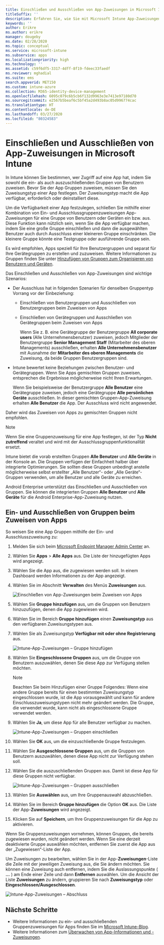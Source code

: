 ```yaml
---
title: Einschließen und Ausschließen von App-Zuweisungen in Microsoft Intune
titleSuffix: ''
description: Erfahren Sie, wie Sie mit Microsoft Intune App-Zuweisungen ein- und ausschließen können.
keywords: ''
author: Erikre
ms.author: erikre
manager: dougeby
ms.date: 02/28/2020
ms.topic: conceptual
ms.service: microsoft-intune
ms.subservice: apps
ms.localizationpriority: high
ms.technology: ''
ms.assetid: c59f6df5-3317-4dff-8f19-fdeec33faedf
ms.reviewer: mghadial
ms.suite: ems
search.appverid: MET150
ms.custom: intune-azure
ms.collection: M365-identity-device-management
ms.openlocfilehash: 6095c079c6b5cb6f132d9963e3e7413e97180d70
ms.sourcegitcommit: e2567b5beaf6c5bf45a2d493b8ac05d996774cac
ms.translationtype: HT
ms.contentlocale: de-DE
ms.lasthandoff: 03/27/2020
ms.locfileid: "80324583"
---
```

# <a name="include-and-exclude-app-assignments-in-microsoft-intune"></a>Einschließen und Ausschließen von App-Zuweisungen in Microsoft Intune

In Intune können Sie bestimmen, wer Zugriff auf eine App hat, indem Sie sowohl die ein- als auch auszuschließenden Gruppen von Benutzern zuweisen. Bevor Sie der App Gruppen zuweisen, müssen Sie den Zuweisungstyp einer App festlegen. Der Zuweisungstyp macht die App verfügbar, erforderlich oder deinstalliert diese. 

Um die Verfügbarkeit einer App festzulegen, schließen Sie mithilfe einer Kombination von Ein- und Ausschlussgruppenzuweisungen App-Zuweisungen für eine Gruppe von Benutzern oder Geräten ein bzw. aus. Diese Funktion kann nützlich sein, wenn Sie die App verfügbar machen, indem Sie eine große Gruppe einschließen und dann die ausgewählten Benutzer auch durch Ausschluss einer kleineren Gruppe einschränken. Die kleinere Gruppe könnte eine Testgruppe oder ausführende Gruppe sein. 

Es wird empfohlen, Apps speziell für Ihre Benutzergruppen und separat für Ihre Gerätegruppen zu erstellen und zuzuweisen. Weitere Informationen zu Gruppen finden Sie unter [Hinzufügen von Gruppen zum Organisieren von Benutzern und Geräten](../fundamentals/groups-add.md).  

Das Einschließen und Ausschließen von App-Zuweisungen sind wichtige Szenarios:

- Der Ausschluss hat in folgenden Szenarien für denselben Gruppentyp Vorrang vor der Einbeziehung:
  - Einschließen von Benutzergruppen und Ausschließen von Benutzergruppen beim Zuweisen von Apps
  - Einschließen von Gerätegruppen und Ausschließen von Gerätegruppen beim Zuweisen von Apps

    Wenn Sie z. B. eine Gerätegruppe der Benutzergruppe **All corporate users** (Alle Unternehmensbenutzer) zuweisen, jedoch Mitglieder der Benutzergruppe **Senior Management Staff** (Mitarbeiter des oberen Managements) ausschließen, erhalten **Alle Unternehmensbenutzer** mit Ausnahme der **Mitarbeiter des oberen Managements** die Zuweisung, da beide Gruppen Benutzergruppen sind.
- Intune bewertet keine Beziehungen zwischen Benutzer- und Gerätegruppen. Wenn Sie Apps gemischten Gruppen zuweisen, entsprechen die Ergebnisse möglicherweise nicht Ihren Erwartungen.

    Wenn Sie beispielsweise der Benutzergruppe **Alle Benutzer** eine Gerätegruppe zuweisen, jedoch eine Gerätegruppe **Alle persönlichen Geräte** ausschließen. In dieser gemischten Gruppen-App-Zuweisung erhalten **Alle Benutzer** die App. Der Ausschluss wird nicht angewendet.

Daher wird das Zuweisen von Apps zu gemischten Gruppen nicht empfohlen.

> [!NOTE]
> Wenn Sie eine Gruppenzuweisung für eine App festlegen, ist der Typ **Nicht zutreffend** veraltet und wird mit der Ausschlussgruppenfunktionalität ersetzt. 
>
> Intune bietet die vorab erstellten Gruppen **Alle Benutzer** und **Alle Geräte** in der Konsole an. Die Gruppen verfügen der Einfachheit halber über integrierte Optimierungen. Sie sollten diese Gruppen unbedingt anstelle möglicherweise selbst erstellter „Alle Benutzer“- oder „Alle Geräte“-Gruppen verwenden, um alle Benutzer und alle Geräte zu erreichen.  
>
> Android Enterprise unterstützt das Einschließen und Ausschließen von Gruppen. Sie können die integrierten Gruppen **Alle Benutzer** und **Alle Geräte** für die Android Enterprise-App-Zuweisung nutzen. 

## <a name="include-and-exclude-groups-when-assigning-apps"></a>Ein- und Ausschließen von Gruppen beim Zuweisen von Apps

So weisen Sie eine App Gruppen mithilfe der Ein- und Ausschlusszuweisung zu:

1. Melden Sie sich beim [Microsoft Endpoint Manager Admin Center](https://go.microsoft.com/fwlink/?linkid=2109431) an.
2. Wählen Sie **Apps** > **Alle Apps** aus. Die Liste der hinzugefügten Apps wird angezeigt.
3. Wählen Sie die App aus, die zugewiesen werden soll. In einem Dashboard werden Informationen zu der App angezeigt.
4. Wählen Sie im Abschnitt **Verwalten** des Menüs **Zuweisungen** aus.

    ![Einschließen von App-Zuweisungen beim Zuweisen von Apps](./media/apps-inc-exl-assignments/apps-inc-exl-01.png)

5. Wählen Sie **Gruppe hinzufügen** aus, um die Gruppen von Benutzern hinzuzufügen, denen die App zugewiesen wird. 
6. Wählen Sie im Bereich **Gruppe hinzufügen** einen **Zuweisungstyp** aus den verfügbaren Zuweisungstypen aus.
7. Wählen Sie als Zuweisungstyp **Verfügbar mit oder ohne Registrierung** aus.

    ![Intune-App-Zuweisungen – Gruppe hinzufügen](./media/apps-inc-exl-assignments/apps-inc-exl-02.png)
8. Wählen Sie **Eingeschlossene Gruppen** aus, um die Gruppe von Benutzern auszuwählen, denen Sie diese App zur Verfügung stellen möchten.

    > [!NOTE]
    > Beachten Sie beim Hinzufügen einer Gruppe Folgendes: Wenn eine andere Gruppe bereits für einen bestimmten Zuweisungstyp eingeschlossen wurde, ist die App vorausgewählt und kann für andere Einschlusszuweisungstypen nicht mehr geändert werden. Die Gruppe, die verwendet wurde, kann nicht als eingeschlossene Gruppe verwendet werden.

9. Wählen Sie **Ja**, um diese App für alle Benutzer verfügbar zu machen.

    ![Intune-App-Zuweisungen – Gruppen einschließen](./media/apps-inc-exl-assignments/apps-inc-exl-03.png)
10. Wählen Sie **OK** aus, um die einzuschließende Gruppe festzulegen.
11. Wählen Sie **Ausgeschlossene Gruppen** aus, um die Gruppen von Benutzern auszuwählen, denen diese App nicht zur Verfügung stehen soll.
12. Wählen Sie die auszuschließenden Gruppen aus. Damit ist diese App für diese Gruppen nicht verfügbar.

    ![Intune-App-Zuweisungen – Gruppen ausschließen](./media/apps-inc-exl-assignments/apps-inc-exl-04.png)
13. Wählen Sie **Auswählen** aus, um Ihre Gruppenauswahl abzuschließen.
14. Wählen Sie im Bereich **Gruppe hinzufügen** die Option **OK** aus. Die Liste der App-**Zuweisungen** wird angezeigt.
15. Klicken Sie auf **Speichern**, um Ihre Gruppenzuweisungen für die App zu aktivieren.

Wenn Sie Gruppenzuweisungen vornehmen, können Gruppen, die bereits zugewiesen wurden, nicht geändert werden. Wenn Sie eine derzeit deaktivierte Gruppe auswählen möchten, entfernen Sie zuerst die App aus der „Zugewiesen“-Liste der App.

Um Zuweisungen zu bearbeiten, wählen Sie in der App-**Zuweisungen**-Liste die Zeile mit der jeweiligen Zuweisung aus, die Sie ändern möchten. Sie können eine Zuweisung auch entfernen, indem Sie die Auslassungspunkte ( **...** ) am Ende einer Zeile und dann **Entfernen** auswählen. Um die Ansicht der Liste **Zuweisungen** zu ändern, gruppieren Sie nach **Zuweisungstyp** oder **Eingeschlossen/Ausgeschlossen**.

![Intune-App-Zuweisungen – Abschluss](./media/apps-inc-exl-assignments/apps-inc-exl-05.png)

## <a name="next-steps"></a>Nächste Schritte

- Weitere Informationen zu ein- und ausschließenden Gruppenzuweisungen für Apps finden Sie im [Microsoft Intune-Blog](https://aka.ms/new_app_assignment_process).
- Weitere Informationen zum [Überwachen von App-Informationen und -Zuweisungen](apps-monitor.md).

